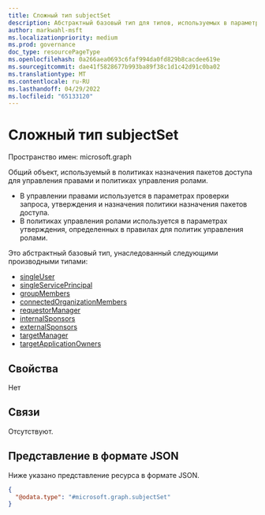 ```yaml
---
title: Сложный тип subjectSet
description: Абстрактный базовый тип для типов, используемых в параметрах проверки запросов, утверждений и назначений политики назначения пакетов доступа.
author: markwahl-msft
ms.localizationpriority: medium
ms.prod: governance
doc_type: resourcePageType
ms.openlocfilehash: 0a266aea0693c6faf994da0fd829b8cacdee619e
ms.sourcegitcommit: dae41f5828677b993ba89f38c1d1c42d91c0ba02
ms.translationtype: MT
ms.contentlocale: ru-RU
ms.lasthandoff: 04/29/2022
ms.locfileid: "65133120"
---
```

# <a name="subjectset-complex-type"></a>Сложный тип subjectSet

Пространство имен: microsoft.graph

Общий объект, используемый в политиках назначения пакетов доступа для управления правами и политиках управления ролами.

+ В управлении правами используется в параметрах проверки запроса, утверждения и назначения политики назначения пакетов доступа.
+ В политиках управления ролами используется в параметрах утверждения, определенных в правилах для политик управления ролами.

Это абстрактный базовый тип, унаследованный следующими производными типами:
+ [singleUser](singleuser.md)
+ [singleServicePrincipal](singleserviceprincipal.md)
+ [groupMembers](groupmembers.md)
+ [connectedOrganizationMembers](connectedorganizationmembers.md)
+ [requestorManager](requestormanager.md)
+ [internalSponsors](internalsponsors.md)
+ [externalSponsors](externalsponsors.md)
+ [targetManager](targetmanager.md)
+ [targetApplicationOwners](targetapplicationowners.md)


## <a name="properties"></a>Свойства

Нет
## <a name="relationships"></a>Связи
Отсутствуют.
## <a name="json-representation"></a>Представление в формате JSON
Ниже указано представление ресурса в формате JSON.
<!-- {
  "blockType": "resource",
  "@odata.type": "microsoft.graph.subjectSet"
}
-->
``` json
{
  "@odata.type": "#microsoft.graph.subjectSet"
}
```


